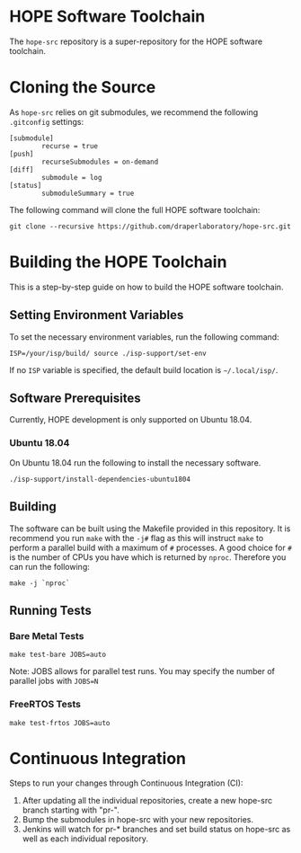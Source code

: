 # HOPE Software Toolchain

The `hope-src` repository is a super-repository for the HOPE software
toolchain.

# Cloning the Source

As `hope-src` relies on git submodules, we recommend the following
`.gitconfig` settings:

~~~
[submodule]
        recurse = true
[push]
        recurseSubmodules = on-demand
[diff]
        submodule = log
[status]
        submoduleSummary = true
~~~

The following command will clone the full HOPE software toolchain:

~~~
git clone --recursive https://github.com/draperlaboratory/hope-src.git
~~~

# Building the HOPE Toolchain

This is a step-by-step guide on how to build the HOPE software toolchain.

## Setting Environment Variables

To set the necessary environment variables, run the following command:

```
ISP=/your/isp/build/ source ./isp-support/set-env
```

If no `ISP` variable is specified, the default build location is `~/.local/isp/`.

## Software Prerequisites

Currently, HOPE development is only supported on Ubuntu 18.04.

### Ubuntu 18.04

On Ubuntu 18.04 run the following to install the necessary software.

```
./isp-support/install-dependencies-ubuntu1804
```

## Building

The software can be built using the Makefile provided in this repository.  It is
recommend you run `make` with the `-j#` flag as this will instruct `make` to
perform a parallel build with a maximum of `#` processes.  A good
choice for `#` is the number of CPUs you have which is returned by `nproc`.
Therefore you can run the following:

```
make -j `nproc`
```

## Running Tests

### Bare Metal Tests

```
make test-bare JOBS=auto
```

Note: JOBS allows for parallel test runs. You may specify the number of parallel jobs with `JOBS=N`

### FreeRTOS Tests

```
make test-frtos JOBS=auto
```

# Continuous Integration

Steps to run your changes through Continuous Integration (CI):

1. After updating all the individual repositories, create a new hope-src branch starting with "pr-".
2. Bump the submodules in hope-src with your new repositories.
3. Jenkins will watch for pr-* branches and set build status on hope-src as well as each individual repository.
